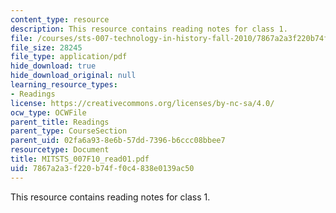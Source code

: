 ```yaml
---
content_type: resource
description: This resource contains reading notes for class 1.
file: /courses/sts-007-technology-in-history-fall-2010/7867a2a3f220b74ff0c4838e0139ac50_MITSTS_007F10_read01.pdf
file_size: 28245
file_type: application/pdf
hide_download: true
hide_download_original: null
learning_resource_types:
- Readings
license: https://creativecommons.org/licenses/by-nc-sa/4.0/
ocw_type: OCWFile
parent_title: Readings
parent_type: CourseSection
parent_uid: 02fa6a93-8e6b-57dd-7396-b6ccc08bbee7
resourcetype: Document
title: MITSTS_007F10_read01.pdf
uid: 7867a2a3-f220-b74f-f0c4-838e0139ac50
---
```

This resource contains reading notes for class 1.